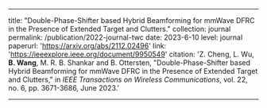 ---

title: "Double-Phase-Shifter based Hybrid Beamforming for mmWave DFRC in the Presence of Extended Target and Clutters."
collection: journal
permalink: /publication/2022-journal-twc
date: 2023-6-10
level: journal
paperurl: 'https://arxiv.org/abs/2112.02496'
link: 'https://ieeexplore.ieee.org/document/9950549'
citation: 'Z. Cheng, L. Wu, <b>B. Wang</b>, M. R. B. Shankar and B. Ottersten, "Double-Phase-Shifter based Hybrid Beamforming for mmWave DFRC in the Presence of Extended Target and Clutters," in <i>IEEE Transactions on Wireless Communications</i>, vol. 22, no. 6, pp. 3671-3686, June 2023.'

---